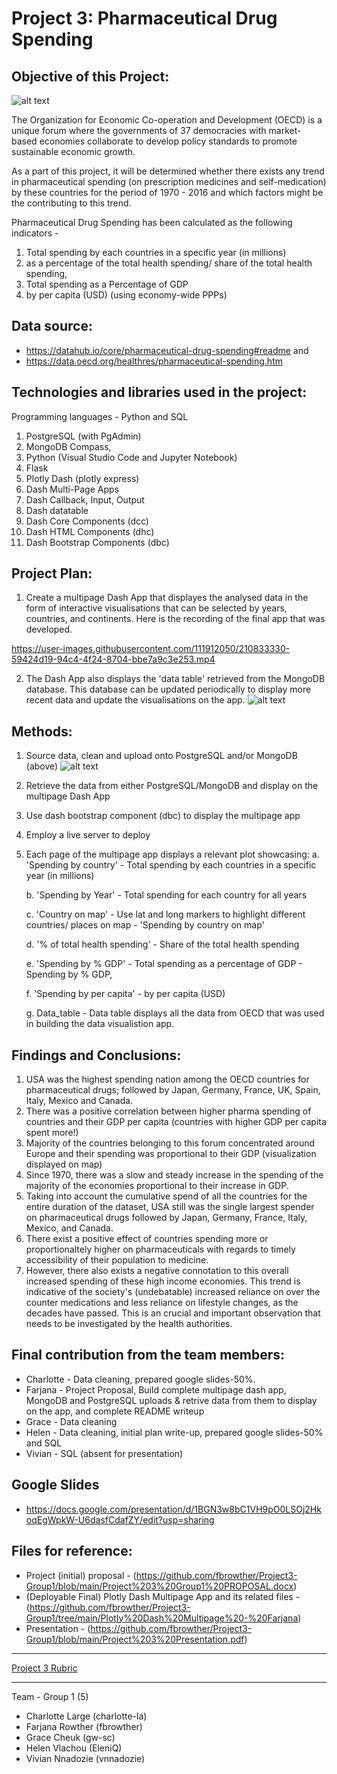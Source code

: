 # Project 3: Pharmaceutical Drug Spending

## Objective of this Project:
![alt text](https://github.com/fbrowther/Project3-Group1/blob/main/Plotly%20Dash%20Multipage%20-%20Farjana/assets/OECD%20LOGO.png)

The Organization for Economic Co-operation and Development (OECD) is a unique forum where the governments of 37 democracies with market-based economies collaborate to develop policy standards to promote sustainable economic growth. 

As a part of this project, it will be determined whether there exists any trend in pharmaceutical spending (on prescription medicines and self-medication) by these countries for the period of 1970 - 2016 and which factors might be the contributing to this trend. 

Pharmaceutical Drug Spending has been calculated as the following indicators -  

1. Total spending by each countries in a specific year (in millions)
2. as a percentage of the total health spending/ share of the total health spending, 
3. Total spending as a Percentage of GDP
4. by per capita (USD) (using economy-wide PPPs)

## Data source: 
* https://datahub.io/core/pharmaceutical-drug-spending#readme and 
* https://data.oecd.org/healthres/pharmaceutical-spending.htm

## Technologies and libraries used in the project: 
Programming languages - Python and SQL
1. PostgreSQL (with PgAdmin)
2. MongoDB Compass,
3. Python (Visual Studio Code and Jupyter Notebook)
4. Flask
5. Plotly Dash (plotly express)
6. Dash Multi-Page Apps
7. Dash Callback, Input, Output
8. Dash datatable
9. Dash Core Components (dcc)
10. Dash HTML Components (dhc)
11. Dash Bootstrap Components (dbc)
  
## Project Plan: 
1. Create a multipage Dash App that displayes the analysed data in the form of interactive visualisations that can be selected by years, countries, and continents. 
Here is the recording of the final app that was developed.

https://user-images.githubusercontent.com/111912050/210833330-59424d19-94c4-4f24-8704-bbe7a9c3e253.mp4

2. The Dash App also displays the 'data table' retrieved from the MongoDB database. This database can be updated periodically to display more recent data and update the visualisations on the app.
![alt text](https://github.com/fbrowther/Project3-Group1/blob/main/Plotly%20Dash%20Multipage%20-%20Farjana/assets/Mongodb%20Pharma_db.png)

## Methods:
1. Source data, clean and upload onto PostgreSQL and/or MongoDB (above)
![alt text](https://github.com/fbrowther/Project3-Group1/blob/main/Plotly%20Dash%20Multipage%20-%20Farjana/assets/Pharmadata%20table%20in%20SQL.png)
2. Retrieve the data from either PostgreSQL/MongoDB and display on the multipage Dash App
3. Use dash bootstrap component (dbc) to display the multipage app 
4. Employ a live server to deploy
5. Each page of the multipage app displays a relevant plot showcasing:
    a. 'Spending by country' - Total spending by each countries in a specific year (in millions) 

    b. 'Spending by Year' - Total spending for each country for all years 

    c. 'Country on map' - Use lat and long markers to highlight different countries/ places on map - 'Spending by country on map'

    d. '% of total health spending' - Share of the total health spending

    e. 'Spending by % GDP' - Total spending as a percentage of GDP - Spending by % GDP,

    f. 'Spending by per capita' - by per capita (USD) 
    
    g. Data_table - Data table displays all the data from OECD that was used in building the data visualistion app.
    
## Findings and Conclusions:
1. USA was the highest spending nation among the OECD countries for pharmaceutical drugs; followed by Japan, Germany, France, UK, Spain, Italy, Mexico and Canada.
2. There was a positive correlation between higher pharma spending of countries and their GDP per capita (countries with higher GDP per capita spent more!)
3. Majority of the countries belonging to this forum concentrated around Europe and their spending was proportional to their GDP (visualization displayed on map)
4. Since 1970, there was a slow and steady increase in the spending of the majority of the economies proportional to their increase in GDP.
5. Taking into account the cumulative spend of all the countries for the entire duration of the dataset, USA still was the single largest spender on pharmaceutical drugs followed by Japan, Germany, France, Italy, Mexico, and Canada.
6. There exist a positive effect of countries spending more or proportionaltely higher on pharmaceuticals with regards to timely accessibility of their population to medicine.
7. However, there also exists a negative connotation to this overall increased spending of these high income economies. This trend is indicative of the society's (undebatable) increased reliance on over the counter medications and less reliance on lifestyle changes, as the decades have passed. This is an crucial and important observation that needs to be investigated by the health authorities. 


## Final contribution from the team members:
* Charlotte - Data cleaning, prepared google slides-50%.
* Farjana - Project Proposal, Build complete multipage dash app, MongoDB and PostgreSQL uploads & retrive data from them to display on the app, and complete README writeup
* Grace - Data cleaning
* Helen - Data cleaning, initial plan write-up, prepared google slides-50% and SQL
* Vivian - SQL (absent for presentation)

## Google Slides
* https://docs.google.com/presentation/d/1BGN3w8bC1VH9pO0LSOj2HkoqEgWpkW-U6dasfCdafZY/edit?usp=sharing

## Files for reference:
* Project (initial) proposal - (https://github.com/fbrowther/Project3-Group1/blob/main/Project%203%20Group1%20PROPOSAL.docx)
* (Deployable Final) Plotly Dash Multipage App and its related files - (https://github.com/fbrowther/Project3-Group1/tree/main/Plotly%20Dash%20Multipage%20-%20Farjana)
* Presentation - (https://github.com/fbrowther/Project3-Group1/blob/main/Project%203%20Presentation.pdf)

- - - 
[Project 3 Rubric](https://docs.google.com/document/d/1QUqS6glykg0RTwGe4pNwHNrlmnhDqc2RsyfgtZHijR4/edit)
- - -


Team - Group 1 (5)
* Charlotte Large (charlotte-la)
* Farjana Rowther (fbrowther)
* Grace Cheuk (gw-sc)
* Helen Vlachou (EleniQ)
* Vivian Nnadozie (vnnadozie)
